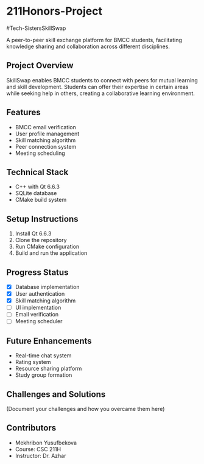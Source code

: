 # 211Honors-Project
#Tech-SistersSkillSwap

A peer-to-peer skill exchange platform for BMCC students, facilitating knowledge sharing and collaboration across different disciplines.

## Project Overview
SkillSwap enables BMCC students to connect with peers for mutual learning and skill development. Students can offer their expertise in certain areas while seeking help in others, creating a collaborative learning environment.

## Features
- BMCC email verification
- User profile management
- Skill matching algorithm
- Peer connection system
- Meeting scheduling

## Technical Stack
- C++ with Qt 6.6.3
- SQLite database
- CMake build system

## Setup Instructions
1. Install Qt 6.6.3
2. Clone the repository
3. Run CMake configuration
4. Build and run the application

## Progress Status
- [x] Database implementation
- [x] User authentication
- [x] Skill matching algorithm
- [ ] UI implementation
- [ ] Email verification
- [ ] Meeting scheduler

## Future Enhancements
- Real-time chat system
- Rating system
- Resource sharing platform
- Study group formation

## Challenges and Solutions
(Document your challenges and how you overcame them here)

## Contributors
- Mekhribon Yusufbekova
- Course: CSC 211H
- Instructor: Dr. Azhar
